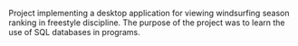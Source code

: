 Project implementing a desktop application for viewing windsurfing season ranking in freestyle discipline.
The purpose of the project was to learn the use of SQL databases in programs. 
